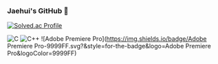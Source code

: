 ### Jaehui's GitHub 🌱

<!--
**jaehuigwak/jaehuigwak** is a ✨ _special_ ✨ repository because its `README.md` (this file) appears on your GitHub profile.

Here are some ideas to get you started:

- 🔭 I’m currently working on ...
- 🌱 I’m currently learning ...
- 👯 I’m looking to collaborate on ...
- 🤔 I’m looking for help with ...
- 💬 Ask me about ...
- 📫 How to reach me: ...
- 😄 Pronouns: ...
- ⚡ Fun fact: ...
-->

[![Solved.ac Profile](http://mazassumnida.wtf/api/generate_badge?boj=wogml651)](https://solved.ac/wogml651)

![C](https://img.shields.io/badge/C-A8B9CC.svg?&style=for-the-badge&logo=C&logoColor=A8B9CC)
![C++](https://img.shields.io/badge/C++-00599C.svg?&style=for-the-badge&logo=C++&logoColor=00599C)
![Adobe Premiere Pro](https://img.shields.io/badge/Adobe Premiere Pro-9999FF.svg?&style=for-the-badge&logo=Adobe Premiere Pro&logoColor=9999FF)
